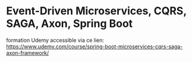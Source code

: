 # Event-Driven Microservices, CQRS, SAGA, Axon, Spring Boot

formation Udemy accessible via ce lien: https://www.udemy.com/course/spring-boot-microservices-cqrs-saga-axon-framework/
